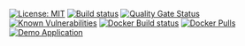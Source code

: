 [![License: MIT](https://img.shields.io/badge/License-MIT-yellow.svg)](https://opensource.org/licenses/MIT) [![Build status](https://travis-ci.org/esign-consulting/logistics.svg?branch=master)](https://travis-ci.org/esign-consulting/logistics) [![Quality Gate Status](https://sonarcloud.io/api/project_badges/measure?project=br.com.esign%3Alogistics&metric=alert_status)](https://sonarcloud.io/summary/new_code?id=br.com.esign%3Alogistics) [![Known Vulnerabilities](https://snyk.io/test/github/esign-consulting/logistics/badge.svg)](https://snyk.io/test/github/esign-consulting/logistics) [![Docker Build status](https://img.shields.io/docker/image-size/esignbr/logistics)](https://hub.docker.com/r/esignbr/logistics/builds) [![Docker Pulls](https://img.shields.io/docker/pulls/esignbr/logistics.svg)](https://hub.docker.com/r/esignbr/logistics) [![Demo Application](https://img.shields.io/website-up-down-green-red/http/www.esign.com.br/logistics.svg?label=demo)](http://www.esign.com.br/logistics)